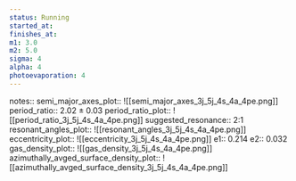 ```yaml
---
status: Running
started_at:
finishes_at:
m1: 3.0
m2: 5.0
sigma: 4
alpha: 4
photoevaporation: 4
---
```


notes::
semi_major_axes_plot:: ![[semi_major_axes_3j_5j_4s_4a_4pe.png]]
period_ratio:: 2.02 ± 0.03
period_ratio_plot:: ![[period_ratio_3j_5j_4s_4a_4pe.png]]
suggested_resonance:: 2:1
resonant_angles_plot:: ![[resonant_angles_3j_5j_4s_4a_4pe.png]]
eccentricity_plot:: ![[eccentricity_3j_5j_4s_4a_4pe.png]]
e1:: 0.214
e2:: 0.032
gas_density_plot:: ![[gas_density_3j_5j_4s_4a_4pe.png]]
azimuthally_avged_surface_density_plot:: ![[azimuthally_avged_surface_density_3j_5j_4s_4a_4pe.png]]
